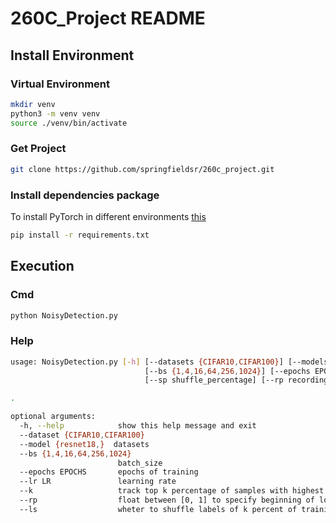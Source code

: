 # 260C_Project README

## Install Environment

### Virtual Environment

```bash
mkdir venv
python3 -m venv venv
source ./venv/bin/activate
```

### Get Project

```bash
git clone https://github.com/springfieldsr/260c_project.git
```

### Install  dependencies package

To install PyTorch in different environments [this](https://pytorch.org/get-started/locally/)

```bash
pip install -r requirements.txt
```

## Execution

### Cmd

```bash
python NoisyDetection.py
```

### Help

```bash
usage: NoisyDetection.py [-h] [--datasets {CIFAR10,CIFAR100}] [--models {resnet18,}]\
                              [--bs {1,4,16,64,256,1024}] [--epochs EPOCHS] [--lr LR]\
                              [--sp shuffle_percentage] [--rp recording_point]

.

optional arguments:
  -h, --help            show this help message and exit
  --dataset {CIFAR10,CIFAR100}
  --model {resnet18,}  datasets
  --bs {1,4,16,64,256,1024}
                        batch_size
  --epochs EPOCHS       epochs of training
  --lr LR               learning rate
  --k                   track top k percentage of samples with highest loss
  --rp                  float between [0, 1] to specify beginning of loss recording at epoch: rp * optimum_epochs
  --ls                  wheter to shuffle labels of k percent of training samples

```